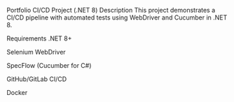 Portfolio CI/CD Project (.NET 8)
Description
This project demonstrates a CI/CD pipeline with automated tests using WebDriver and Cucumber in .NET 8.

Requirements
.NET 8+

Selenium WebDriver

SpecFlow (Cucumber for C#)

GitHub/GitLab CI/CD

Docker